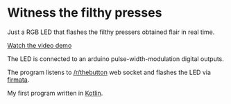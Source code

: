 Witness the filthy presses
==========================

Just a RGB LED that flashes the filthy pressers obtained flair in real time.

[Watch the video demo](https://vimeo.com/126062025)

The LED is connected to an arduino pulse-width-modulation digital outputs.

The program listens to [/r/thebutton](https://www.reddit.com/r/thebutton/) web socket and flashes the LED via [firmata](https://github.com/firmata/protocol).

My first program written in [Kotlin](http://kotlinlang.org/).
